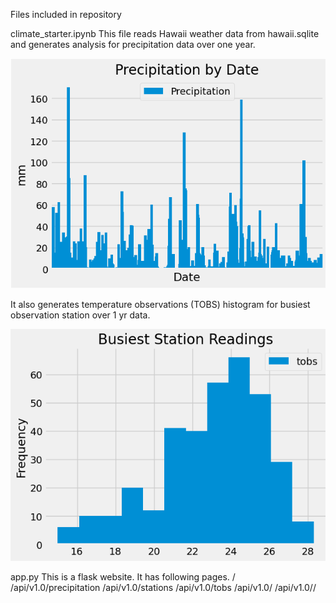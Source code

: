 Files included in repository

climate_starter.ipynb
This file reads Hawaii weather data from hawaii.sqlite and generates analysis for precipitation data over one year.

![Precipitation by date](Images/image1.png)

It also generates temperature observations (TOBS) histogram for busiest observation station over 1 yr data.

![Busiest station readings](/Images/image2.png)


app.py
This is a flask website. It has following pages.
/
/api/v1.0/precipitation
/api/v1.0/stations
/api/v1.0/tobs
/api/v1.0/<start>
/api/v1.0/<start>/<end>
